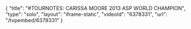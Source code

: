 {
    "title": "#TOURNOTES: CARISSA MOORE 2013 ASP WORLD CHAMPION",
    "type": "solo",
    "layout": "iframe-static",
    "videoId": "6378331",
    "url": "\/tvpembed\/6378331"
}